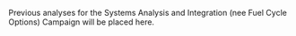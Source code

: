 Previous analyses for the Systems Analysis and Integration (nee Fuel Cycle Options) Campaign will be placed here.
